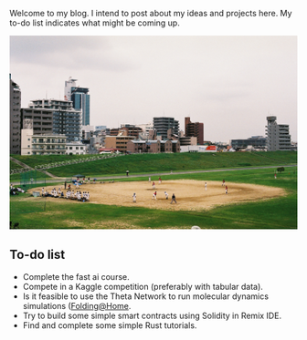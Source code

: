 Welcome to my blog. I intend to post about my ideas and projects here. My to-do list indicates what might be coming up.

![](images/B007661-R1-31-5.JPG)

## To-do list
- Complete the fast ai course.
- Compete in a Kaggle competition (preferably with tabular data).
- Is it feasible to use the Theta Network to run molecular dynamics simulations ([Folding@Home](https://docs.thetatoken.org/docs/the-foldinghome-initiative).
- Try to build some simple smart contracts using Solidity in Remix IDE.
- Find and complete some simple Rust tutorials.
